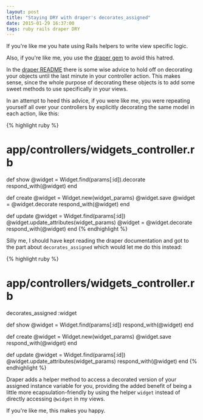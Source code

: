 ```yaml
---
layout: post
title: "Staying DRY with draper's decorates_assigned"
date: 2015-01-29 16:37:00
tags: ruby rails draper DRY
---
```

If you're like me you hate using Rails helpers to write view specific logic.

Also, if you're like me, you use the [draper gem][draper] to avoid this hatred.

In the [draper README][draper-readme] there is some wise advice to hold off on
decorating your objects until the last minute in your controller action. This
makes sense, since the whole purpose of decorating these objects is to add some
sweet methods to use specifically in your views.

In an attempt to heed this advice, if you were like me, you were repeating
yourself all over your controllers by explicitly decorating the same model
in each action, like this:

{% highlight ruby %}
# app/controllers/widgets_controller.rb
def show
  @widget = Widget.find(params[:id]).decorate
  respond_with(@widget)
end

def create
  @widget = Widget.new(widget_params)
  @widget.save
  @widget = @widget.decorate
  respond_with(@widget)
end

def update
  @widget = Widget.find(params[:id])
  @widget.update_attributes(widget_params)
  @widget = @widget.decorate
  respond_with(@widget)
end
{% endhighlight %}

Silly me, I should have kept reading the draper documentation and got to
the part about `decorates_assigned` which would let me do this instead:

{% highlight ruby %}
# app/controllers/widgets_controller.rb
decorates_assigned :widget

def show
  @widget = Widget.find(params[:id])
  respond_with(@widget)
end

def create
  @widget = Widget.new(widget_params)
  @widget.save
  respond_with(@widget)
end

def update
  @widget = Widget.find(params[:id])
  @widget.update_attributes(widget_params)
  respond_with(@widget)
end
{% endhighlight %}

Draper adds a helper method to access a decorated version of your assigned
instance variable for you, providing the added benefit of being a little more
ecapsulation-friendly by using the helper `widget` instead of directly
accessing `@widget` in my views.

If you're like me, this makes you happy.

[draper]: https://github.com/drapergem/draper
[draper-readme]: https://github.com/drapergem/draper#when-to-decorate-objects
